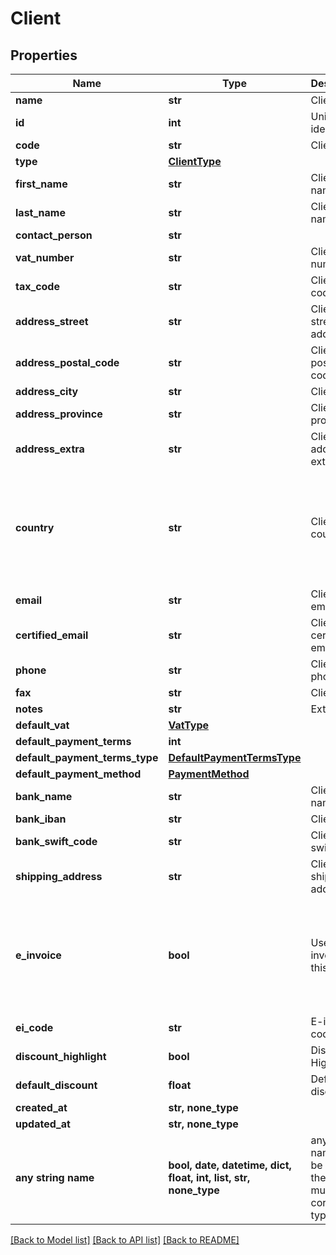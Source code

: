 # Client



## Properties
Name | Type | Description | Notes
------------ | ------------- | ------------- | -------------
**name** | **str** | Client name | 
**id** | **int** | Unique identifier | [optional] 
**code** | **str** | Client code. | [optional] 
**type** | [**ClientType**](ClientType.md) |  | [optional] 
**first_name** | **str** | Client first name. | [optional] 
**last_name** | **str** | Client last name. | [optional] 
**contact_person** | **str** |  | [optional] 
**vat_number** | **str** | Client vat number | [optional] 
**tax_code** | **str** | Client tax code. | [optional] 
**address_street** | **str** | Client street address. | [optional] 
**address_postal_code** | **str** | Client postal code. | [optional] 
**address_city** | **str** | Client city. | [optional] 
**address_province** | **str** | Client province. | [optional] 
**address_extra** | **str** | Client address extra info. | [optional] 
**country** | **str** | Client country | [optional]  if omitted the server will use the default value of "Italia"
**email** | **str** | Client email. | [optional] 
**certified_email** | **str** | Client certified email. | [optional] 
**phone** | **str** | Client phone. | [optional] 
**fax** | **str** | Client fax. | [optional] 
**notes** | **str** | Extra notes. | [optional] 
**default_vat** | [**VatType**](VatType.md) |  | [optional] 
**default_payment_terms** | **int** |  | [optional] 
**default_payment_terms_type** | [**DefaultPaymentTermsType**](DefaultPaymentTermsType.md) |  | [optional] 
**default_payment_method** | [**PaymentMethod**](PaymentMethod.md) |  | [optional] 
**bank_name** | **str** | Client bank name. | [optional] 
**bank_iban** | **str** | Client iban. | [optional] 
**bank_swift_code** | **str** | Client bank swift code. | [optional] 
**shipping_address** | **str** | Client shipping address. | [optional] 
**e_invoice** | **bool** | Use e-invoices for this entity | [optional]  if omitted the server will use the default value of False
**ei_code** | **str** | E-invoice code | [optional] 
**discount_highlight** | **bool** | Discount Highlight. | [optional] 
**default_discount** | **float** | Default discount. | [optional] 
**created_at** | **str, none_type** |  | [optional] 
**updated_at** | **str, none_type** |  | [optional] 
**any string name** | **bool, date, datetime, dict, float, int, list, str, none_type** | any string name can be used but the value must be the correct type | [optional]

[[Back to Model list]](../README.md#documentation-for-models) [[Back to API list]](../README.md#documentation-for-api-endpoints) [[Back to README]](../README.md)


